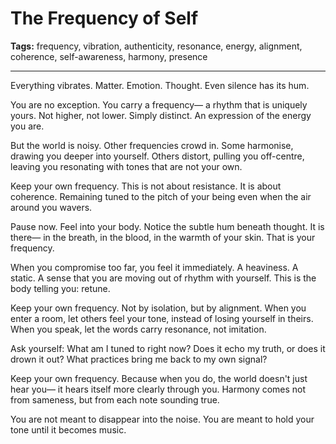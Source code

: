 # The Frequency of Self

**Tags:** frequency, vibration, authenticity, resonance, energy, alignment, coherence, self-awareness, harmony, presence

---

Everything vibrates.
Matter.
Emotion.
Thought.
Even silence has its hum.

You are no exception.
You carry a frequency—
a rhythm that is uniquely yours.
Not higher, not lower.
Simply distinct.
An expression of the energy you are.

But the world is noisy.
Other frequencies crowd in.
Some harmonise,
drawing you deeper into yourself.
Others distort,
pulling you off-centre,
leaving you resonating with tones
that are not your own.

Keep your own frequency.
This is not about resistance.
It is about coherence.
Remaining tuned to the pitch of your being
even when the air around you wavers.

Pause now.
Feel into your body.
Notice the subtle hum beneath thought.
It is there—
in the breath,
in the blood,
in the warmth of your skin.
That is your frequency.

When you compromise too far,
you feel it immediately.
A heaviness.
A static.
A sense that you are moving
out of rhythm with yourself.
This is the body telling you:
retune.

Keep your own frequency.
Not by isolation,
but by alignment.
When you enter a room,
let others feel your tone,
instead of losing yourself in theirs.
When you speak,
let the words carry resonance,
not imitation.

Ask yourself:
What am I tuned to right now?
Does it echo my truth,
or does it drown it out?
What practices bring me back
to my own signal?

Keep your own frequency.
Because when you do,
the world doesn't just hear you—
it hears itself more clearly through you.
Harmony comes not from sameness,
but from each note sounding true.

You are not meant to disappear
into the noise.
You are meant to hold your tone
until it becomes music.
